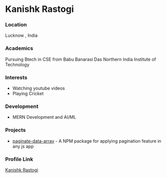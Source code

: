 # Kanishk Rastogi

### Location

Lucknow , India

### Academics

Pursuing Btech in CSE from Babu Banarasi Das Northern India Institute of Technology

### Interests

- Watching youtube videos
- Playing Cricket

### Development

- MERN Development and AI/ML

### Projects

- [paginate-data-array](https://github.com/KanishkRastogi46/paginate-data-array) - A NPM package for applying pagination feature in any js app

### Profile Link

[Kanishk Rastogi](https://github.com/KanishkRastogi46)